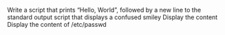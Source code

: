 Write a script that prints “Hello, World”, followed by a new line to the standard output
script that displays a confused smiley
Display the content
Display the content of /etc/passwd
